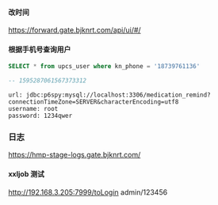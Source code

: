 #### 改时间
https://forward.gate.bjknrt.com/api/ui/#/

#### 根据手机号查询用户
```sql
SELECT * from upcs_user where kn_phone = '18739761136'

-- 1595287061567373312
```

```
url: jdbc:p6spy:mysql://localhost:3306/medication_remind?connectionTimeZone=SERVER&characterEncoding=utf8
username: root
password: 1234qwer
```
### 日志
https://hmp-stage-logs.gate.bjknrt.com/

#### xxljob 测试
http://192.168.3.205:7999/toLogin
admin/123456